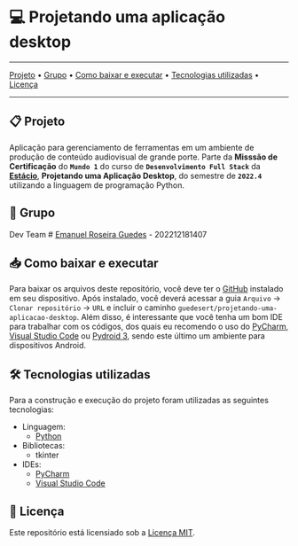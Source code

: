 # 💻 Projetando uma aplicação desktop


---

[Projeto](#-projeto) • [Grupo](#-grupo) • [Como baixar e executar](#-como-baixar-e-executar) • [Tecnologias utilizadas](#-tecnologias-utilizadas) • [Licença](#-licença)

---

## 📋 Projeto
Aplicação para gerenciamento de ferramentas em um ambiente de produção de conteúdo audiovisual de grande porte. Parte da **Misssão de Certificação** do **`Mundo 1`** do curso de **`Desenvolvimento Full Stack`** da [**Estácio**](https://estacio.br), **Projetando uma Aplicação Desktop**, do semestre de **`2022.4`** utilizando a linguagem de programação Python.

## 👥 Grupo
Dev Team #
[Emanuel Roseira Guedes](https://github.com/guedesert) - 202212181407

## 📥 Como baixar e executar
Para baixar os arquivos deste repositório, você deve ter o [GitHub](https://github.com/) instalado em seu dispositivo.
Após instalado, você deverá acessar a guia `Arquivo` → `Clonar repositório` → `URL` e incluir o caminho `guedesert/projetando-uma-aplicacao-desktop`.
Além disso, é interessante que você tenha um bom IDE para trabalhar com os códigos, dos quais eu recomendo o uso do [PyCharm](https://www.jetbrains.com/pt-br/pycharm), [Visual Studio Code](https://code.visualstudio.com/) ou [Pydroid 3](https://play.google.com/store/apps/details?id=ru.iiec.pydroid3), sendo este último um ambiente para dispositivos Android.

## 🛠 Tecnologias utilizadas
Para a construção e execução do projeto foram utilizadas as seguintes tecnologias:
- Linguagem:
    - [Python](https://www.python.org/)
- Bibliotecas:
  - tkinter
- IDEs:
    - [PyCharm](https://www.jetbrains.com/pt-br/pycharm/)
    - [Visual Studio Code](https://code.visualstudio.com/)

## 📃 Licença
Este repositório está licensiado sob a [Licença MIT](./LICENSE).